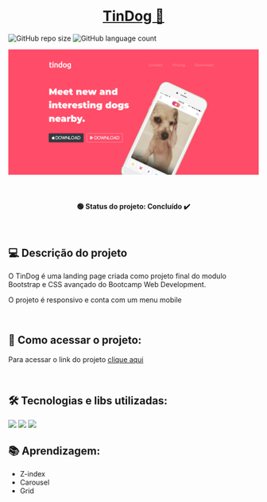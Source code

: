 <h1 align="center"><a href="#" alt="site do TinDog"> TinDog 🐶 </a></h1>

![GitHub repo size](https://img.shields.io/github/repo-size/anafts/TinDog?style=for-the-badge)
![GitHub language count](https://img.shields.io/github/languages/count/anafts/TinDog?style=for-the-badge)

![preview](./.github/preview.png) 

<br><h4 align="center"> 🟢 Status do projeto:  Concluído ✔️   </h4> <br>


## 💻 Descrição do projeto 

 O TinDog é uma landing page criada como projeto final do modulo Bootstrap e CSS avançado do Bootcamp Web Development.

 O projeto é responsivo e conta com um menu mobile 
 
 <br>

## 🚀 Como acessar o projeto:
Para acessar o link do projeto [clique aqui](https://anafts.github.io/TinDog/)

<br>

## 🛠️ Tecnologias e libs utilizadas:

<img src="https://img.shields.io/badge/HTML5-E34F26?style=for-the-badge&logo=html5&logoColor=white">
<img src="https://img.shields.io/badge/CSS3-1572B6?style=for-the-badge&logo=css3&logoColor=white">
<img src="https://img.shields.io/badge/Bootstrap-563D7C?style=for-the-badge&logo=bootstrap&logoColor=white">

<br>

## 📚 Aprendizagem:

- Z-index
- Carousel
- Grid
